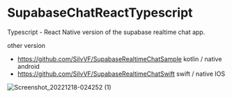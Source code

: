 # SupabaseChatReactTypescript

Typescript - React Native version of the supabase realtime chat app. 

other version 
- https://github.com/SilvVF/SupabaseRealtimeChatSample kotlin / native android
- https://github.com/SilvVF/SupabaseRealtimeChatSwift swift / native IOS


![Screenshot_20221218-024252 (1)](https://user-images.githubusercontent.com/98186105/208287164-db4f4622-7d3c-4170-83d4-08ba3a3a3da6.png)
